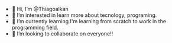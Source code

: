 - 👋 Hi, I’m @Thiagoalkan
- 👀 I’m interested in learn more about tecnology, programing.
- 🌱 I’m currently learning I'm learning from scratch to work in the programming field.
- 💞️ I’m looking to collaborate on everyone!!

<!---
Thiagoalkan/Thiagoalkan is a ✨ special ✨ repository because its `README.md` (this file) appears on your GitHub profile.
You can click the Preview link to take a look at your changes.
--->
